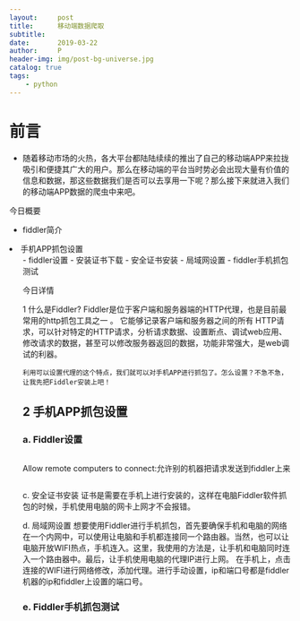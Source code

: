 ```yaml
---
layout:     post
title:      移动端数据爬取
subtitle:   
date:       2019-03-22
author:     P
header-img: img/post-bg-universe.jpg
catalog: true
tags:
    - python
---
```

#  前言

-    随着移动市场的火热，各大平台都陆陆续续的推出了自己的移动端APP来拉拢吸引和便捷其广大的用户。那么在移动端的平台当时势必会出现大量有价值的信息和数据，那这些数据我们是否可以去享用一下呢？那么接下来就进入我们的移动端APP数据的爬虫中来吧。

今日概要

- fiddler简介
<li>手机APP抓包设置
<ul>
- fiddler设置
- 安装证书下载
- 安全证书安装
- 局域网设置
- fiddler手机抓包测试

今日详情

1 什么是Fiddler?    Fiddler是位于客户端和服务器端的HTTP代理，也是目前最常用的http抓包工具之一 。 它能够记录客户端和服务器之间的所有 HTTP请求，可以针对特定的HTTP请求，分析请求数据、设置断点、调试web应用、修改请求的数据，甚至可以修改服务器返回的数据，功能非常强大，是web调试的利器。

    利用可以设置代理的这个特点，我们就可以对手机APP进行抓包了。怎么设置？不急不急，让我先把Fiddler安装上吧！

## 2 手机APP抓包设置

### a. Fiddler设置

[<img src="https://img-blog.csdn.net/20170807155648147?watermark/2/text/aHR0cDovL2Jsb2cuY3Nkbi5uZXQvYzQwNjQ5NTc2Mg==/font/5a6L5L2T/fontsize/400/fill/I0JBQkFCMA==/dissolve/70/gravity/SouthEast" alt="" data-cke-saved-src="https://img-blog.csdn.net/20170807155648147?watermark/2/text/aHR0cDovL2Jsb2cuY3Nkbi5uZXQvYzQwNjQ5NTc2Mg==/font/5a6L5L2T/fontsize/400/fill/I0JBQkFCMA==/dissolve/70/gravity/SouthEast" />](https://img-blog.csdn.net/20170807155648147?watermark/2/text/aHR0cDovL2Jsb2cuY3Nkbi5uZXQvYzQwNjQ5NTc2Mg==/font/5a6L5L2T/fontsize/400/fill/I0JBQkFCMA==/dissolve/70/gravity/SouthEast)

Allow remote computers to connect:允许别的机器把请求发送到fiddler上来

[<img src="https://img-blog.csdn.net/20170807155717949?watermark/2/text/aHR0cDovL2Jsb2cuY3Nkbi5uZXQvYzQwNjQ5NTc2Mg==/font/5a6L5L2T/fontsize/400/fill/I0JBQkFCMA==/dissolve/70/gravity/SouthEast" alt="" data-cke-saved-src="https://img-blog.csdn.net/20170807155717949?watermark/2/text/aHR0cDovL2Jsb2cuY3Nkbi5uZXQvYzQwNjQ5NTc2Mg==/font/5a6L5L2T/fontsize/400/fill/I0JBQkFCMA==/dissolve/70/gravity/SouthEast" />](https://img-blog.csdn.net/20170807155717949?watermark/2/text/aHR0cDovL2Jsb2cuY3Nkbi5uZXQvYzQwNjQ5NTc2Mg==/font/5a6L5L2T/fontsize/400/fill/I0JBQkFCMA==/dissolve/70/gravity/SouthEast)

[<img src="https://img-blog.csdn.net/20170807155805855?watermark/2/text/aHR0cDovL2Jsb2cuY3Nkbi5uZXQvYzQwNjQ5NTc2Mg==/font/5a6L5L2T/fontsize/400/fill/I0JBQkFCMA==/dissolve/70/gravity/SouthEast" alt="" data-cke-saved-src="https://img-blog.csdn.net/20170807155805855?watermark/2/text/aHR0cDovL2Jsb2cuY3Nkbi5uZXQvYzQwNjQ5NTc2Mg==/font/5a6L5L2T/fontsize/400/fill/I0JBQkFCMA==/dissolve/70/gravity/SouthEast" />](https://img-blog.csdn.net/20170807155805855?watermark/2/text/aHR0cDovL2Jsb2cuY3Nkbi5uZXQvYzQwNjQ5NTc2Mg==/font/5a6L5L2T/fontsize/400/fill/I0JBQkFCMA==/dissolve/70/gravity/SouthEast)c. 安全证书安装    证书是需要在手机上进行安装的，这样在电脑Fiddler软件抓包的时候，手机使用电脑的网卡上网才不会报错。

d. 局域网设置    想要使用Fiddler进行手机抓包，首先要确保手机和电脑的网络在一个内网中，可以使用让电脑和手机都连接同一个路由器。当然，也可以让电脑开放WIFI热点，手机连入。这里，我使用的方法是，让手机和电脑同时连入一个路由器中。最后，让手机使用电脑的代理IP进行上网。 在手机上，点击连接的WIFI进行网络修改，添加代理。进行手动设置，ip和端口号都是fiddler机器的ip和fiddler上设置的端口号。

### e. Fiddler手机抓包测试
